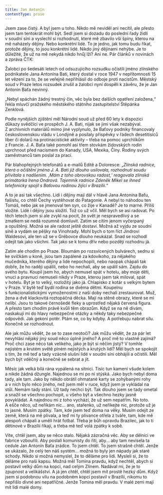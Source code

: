 ```yaml
---
title: Jan Antonín
contentType: prose
---
```


Jsem zase čistý. A byl jsem u toho. Nikdo mě neviděl ani necítil, ale přesto jsem tam tentokrát mohl být. Sedl jsem si dozadu do poslední řady židlí v soudní síni a vyslechl si rozhodnutí, které mě zbavilo vší špíny, kterou na mě naházely dějiny. Nebo konkrétní lidé. To je jedno, jak tomu budu říkat, protože dějiny, to jsou konkrétní lidé. Nikdo jiný dějinami nehýbe. Je to důležité, že už na mě nekydá nikdo hnůj lží? Ani ne. Pár článků v novinách a zpráva ČTK:

  

Žalobci po šedesáti letech od odsuzujícího rozsudku očistili jméno zlínského podnikatele Jana Antonína Bati, který dostal v roce 1947 v nepřítomnosti 15 let vězení za to, že se veřejně nepřihlásil do odboje proti nacistům. Městský soud v Praze letos rozsudek zrušil a žalobci nyní dospěli k závěru, že je Jan Antonín Baťa nevinný.

„Nebyl spáchán žádný trestný čin, věc byla bez dalších opatření založena,“ řekla mluvčí pražského městského státního zastupitelství Štěpánka Zenklová.

Podle nynějších zjištění měl Národní soud už před 60 lety k dispozici důkazy svědčící ve prospěch J. A. Bati, nijak se jimi však nezabýval. Z archivních materiálů mimo jiné vyplynulo, že Baťovy podniky financovaly československou vládu v Londýně a posílaly příspěvky v řádech desetitisíců liber či dolarů na protinacistické aktivity – třeba na pomoc uprchlíkům z Francie. J. A. Baťa také pomohl asi třem stovkám židovských rodin uprchnout před nacismem do Kanady, USA, Mexika, Číny. Rodiny svých zaměstnanců tam poslal za prací.

  

Pár blahopřejných telefonátů a e-mailů Editě a Doloresce: „_Zlínská radnice, která o očištění jména J. A. Bati již dlouho usilovala, rozhodnutí soudu přivítala s nadšením. ‚Mám z toho obrovskou radost,‘ reagovala zlínská primátorka Irena Ondrová. Tajemník radnice Zdeněk Mikel se ihned telefonicky spojil s Baťovou rodinou žijící v Brazílii._“

A to je asi tak všechno. Lidi i dějiny mají dál v hlavě Jana Antonína Baťu, fašistu, co chtěl Čechy vystěhovat do Patagonie. A nebyl to náhodou ten Tomáš, nebo jak se jmenoval ten syn, co žije v Kanadě? Je to marné. Příliš složité. Lidé i dějiny jsou složití. Tož co už včil. Měl bych se asi radovat. Po těch letech jsem si ale zvykl na pocit, že svět je nespravedlivý a se zmatkem se nedá rozumně domluvit. Zatím se cítím jenom vyčerpaný a opuštěný. Možná se ale radost ještě dostaví. Možná až vyjdu ze soudní síně a vydám se pěšky na Vinohrady. Mohl bych o tom říct Jindrovi Waldesovi, ale ten už se v Grébovce dlouho neukázal. Snad se rozhodl odejít tak jako všichni. Tak jako se k tomu dřív nebo později rozhodnu já.

Zatím ale chodím po Praze. Bloumám po rozsvícených bulvárech, sednu si ke svíčkám u koně, jsou tam zapálené za kdovíkoho, za nějakého mučedníka, kterého dějiny a lidé nepochopili, nebo naopak chápali tak dobře, že ho raději upálili, nebo ho nechali, aby se upálil sám. Zajdu do svého bytu. Koupil jsem ho, abych nemusel spát v hotelu, aby moje děti, vnuci a pravnuci nemuseli nikdy v Praze, kterou jsem tak miloval, spát v hotelu. Byt je to velký, rozložitý jako já. Chlapisko z kotár s velkým bytem v Praze. V bytě teď bydlí rodina se dvěma dětmi. Koupelnu s funkcionalistickými vymoženostmi z naší doby nechali zrestaurovat. Muž, žena a dvě klackovitá roztopáčná děcka. Mají na stěně obrazy, které se mi nelíbí. Jsou to takové černošedé fleky a uprostřed nějaká červená figura. A přesto tam chodím právě kvůli těm obrazům. Když se na ně dívám, naskakují mi do hlavy nebezpečné otázky a někdy taky nebezpečné odpovědi. Jak gekoní potěr. Ptám se, co by kdyby. A potřebuju nabrat sílu. Konečně se rozhodnout.

Ale jak můžu vědět, že se to zase neotočí? Jak můžu vědět, že za pár let nevyhlásí nějaký jiný soud něco úplně jiného? A proč mě to vlastně zajímá? Proč chci zase něco tak velikého, jako je být si něčím jistý? V tomhle nejistém a krutém světě plném nejistých a krutých lidí? Měl bych se spokojit s tím, že mě teď a tady vzácně slušní lidé v soudní síni obhájili a očistili. Měl bych být vděčný a konečně se sebrat a jít.

Měsíc jak velká bílá rána vypálená na sítnici. Tisíc tun kamení všude kolem a nikde žádná džungle. Najednou se mi po ní stýská. Jako bych nebyl doma tady, ale tam. Jako by někdo obrátil ohmatané karty se zohýbanými rohy a v nich bylo něco jiného, než jsem měl v ruce, když jsem je vykládal na stůl. Nemám tady stání. Už tady nechci být. Tak dlouho jsem se tady ometal a snažil se všechno pochopit, u všeho být a všechno hezky jasně povykládat. A najednou mi z toho vychází, že už sem nepatřím. No toto. A ešče něco, už neříkám nic… ano, stařenko, už neříkejte nic, protože už je to jasné. Musím zpátky. Tam, kde jsem teď doma na věky. Musím odejít ze země, která na mě plivala, a teď mi ty plivance otřela z tváře, tam, kde mě alespoň chápali a uměli hrát fotbal. Třeba je bůh opravdu Brazilec, jak to ti dětinové v Brazílii říkají, a třeba mě teď volá zpátky k sobě.

Víte, chtěl jsem, aby se něco stalo. Nějaká zázračná věc. Aby se dělníci ve fabrice vzbouřili. Aby poslali komunisty do řiti, aby… aby tam nevisela ta cedule Jan Antonín Baťa zrádce. To jsem chtěl. To jsem strašně chtěl. Jenže se ukázalo, že celý ten náš systém… možná to byly jen nápady jak staré schody. Nikdo si možná nemyslel, že to děláme pro lidi. Mysleli si, že to děláme pro naši kapsu. Možná měl Tomina pravdu, když nechtěl, abych si postavil velký dům na kopci, nad celým Zlínem. Nadával mi, že je to zpupnost a velikášství. A já jen chtěl, chtěl jsem mít prostě hezký dům. Když jsem si podobnou vilu na podobném kopci postavil v Brazílii, nikomu to nepřišlo divné ani nepatřičné. Jenže Tomina měl pravdu. V malé zemi mají mít lidi malé domy.
